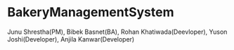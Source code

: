 # BakeryManagementSystem
Junu Shrestha(PM), Bibek Basnet(BA), Rohan Khatiwada(Deevloper), Yuson Joshi(Developer), Anjila Kanwar(Developer)
